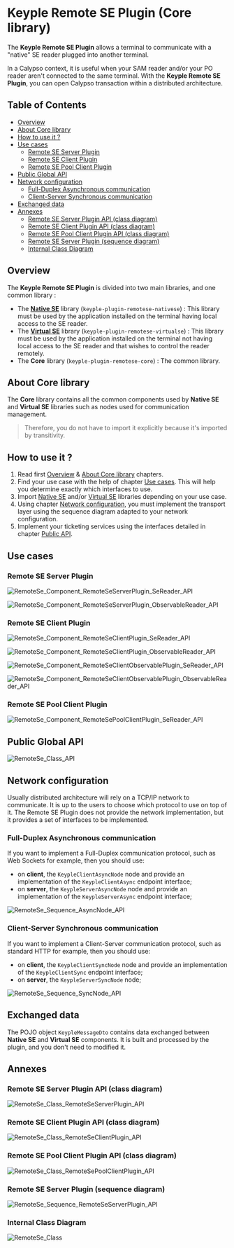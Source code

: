 # Keyple Remote SE Plugin (Core library)

The **Keyple Remote SE Plugin** allows a terminal to communicate with a "native" SE reader plugged into another terminal.

In a Calypso context, it is useful when your SAM reader and/or your PO reader aren't connected to the same terminal. With the **Keyple Remote SE Plugin**, you can open Calypso transaction within a distributed architecture.

## Table of Contents

* [Overview](#overview)
* [About Core library](#about-core-library)
* [How to use it ?](#how-to-use-it-)
* [Use cases](#use-cases)
    * [Remote SE Server Plugin](#remote-se-server-plugin)
    * [Remote SE Client Plugin](#remote-se-client-plugin)
    * [Remote SE Pool Client Plugin](#remote-se-pool-client-plugin)
* [Public Global API](#public-global-api)
* [Network configuration](#network-configuration)
    * [Full-Duplex Asynchronous communication](#full-duplex-asynchronous-communication)
    * [Client-Server Synchronous communication](#client-server-synchronous-communication)
* [Exchanged data](#exchanged-data)
* [Annexes](#annexes)
    * [Remote SE Server Plugin API (class diagram)](#remote-se-server-plugin-api-class-diagram)
    * [Remote SE Client Plugin API (class diagram)](#remote-se-client-plugin-api-class-diagram)
    * [Remote SE Pool Client Plugin API (class diagram)](#remote-se-pool-client-plugin-api-class-diagram)
    * [Remote SE Server Plugin (sequence diagram)](#remote-se-server-plugin-sequence-diagram)
    * [Internal Class Diagram](#internal-class-diagram)

## Overview

The **Keyple Remote SE Plugin** is divided into two main libraries, and one common library :
* The **[Native SE](../nativese/README.md)** library (`keyple-plugin-remotese-nativese`) : This library must be used by the application installed on the terminal having local access to the SE reader.
* The **[Virtual SE](../virtualse/README.md)** library (`keyple-plugin-remotese-virtualse`) : This library must be used by the application installed on the terminal not having local access to the SE reader and that wishes to control the reader remotely.
* The **Core** library (`keyple-plugin-remotese-core`) : The common library.

## About Core library

The **Core** library contains all the common components used by **Native SE** and **Virtual SE** libraries such as nodes used for communication management.

> Therefore, you do not have to import it explicitly because it's imported by transitivity.

## How to use it ?

1. Read first [Overview](#overview) & [About Core library](#about-core-library) chapters.
2. Find your use case with the help of chapter [Use cases](#use-cases). This will help you determine exactly which interfaces to use.
3. Import [Native SE](../nativese/README.md) and/or [Virtual SE](../virtualse/README.md) libraries depending on your use case.
4. Using chapter [Network configuration](#network-configuration), you must implement the transport layer using the sequence diagram adapted to your network configuration.
5. Implement your ticketing services using the interfaces detailed in chapter [Public API](#annexes).

## Use cases

### Remote SE Server Plugin

![RemoteSe_Component_RemoteSeServerPlugin_SeReader_API](../../../../../docs/img/remote-se/component/RemoteSe_Component_RemoteSeServerPlugin_SeReader_API.svg)

![RemoteSe_Component_RemoteSeServerPlugin_ObservableReader_API](../../../../../docs/img/remote-se/component/RemoteSe_Component_RemoteSeServerPlugin_ObservableReader_API.svg)

### Remote SE Client Plugin

![RemoteSe_Component_RemoteSeClientPlugin_SeReader_API](../../../../../docs/img/remote-se/component/RemoteSe_Component_RemoteSeClientPlugin_SeReader_API.svg)

![RemoteSe_Component_RemoteSeClientPlugin_ObservableReader_API](../../../../../docs/img/remote-se/component/RemoteSe_Component_RemoteSeClientPlugin_ObservableReader_API.svg)

![RemoteSe_Component_RemoteSeClientObservablePlugin_SeReader_API](../../../../../docs/img/remote-se/component/RemoteSe_Component_RemoteSeClientObservablePlugin_SeReader_API.svg)

![RemoteSe_Component_RemoteSeClientObservablePlugin_ObservableReader_API](../../../../../docs/img/remote-se/component/RemoteSe_Component_RemoteSeClientObservablePlugin_ObservableReader_API.svg)

### Remote SE Pool Client Plugin

![RemoteSe_Component_RemoteSePoolClientPlugin_SeReader_API](../../../../../docs/img/remote-se/component/RemoteSe_Component_RemoteSePoolClientPlugin_SeReader_API.svg)

## Public Global API

![RemoteSe_Class_API](../../../../../docs/img/remote-se/class/RemoteSe_Class_API.svg)

## Network configuration

Usually distributed architecture will rely on a TCP/IP network to communicate. It is up to the users to choose which protocol to use on top of it. The Remote SE Plugin does not provide the network implementation, but it provides a set of interfaces to be implemented.

### Full-Duplex Asynchronous communication

If you want to implement a Full-Duplex communication protocol, such as Web Sockets for example, then you should use:
* on **client**, the `KeypleClientAsyncNode` node and provide an implementation of the `KeypleClientAsync` endpoint interface;
* on **server**, the `KeypleServerAsyncNode` node and provide an implementation of the `KeypleServerAsync` endpoint interface;

![RemoteSe_Sequence_AsyncNode_API](../../../../../docs/img/remote-se/sequence/RemoteSe_Sequence_AsyncNode_API.svg)

### Client-Server Synchronous communication

If you want to implement a Client-Server communication protocol, such as standard HTTP for example, then you should use:
* on **client**, the `KeypleClientSyncNode` node and provide an implementation of the `KeypleClientSync` endpoint interface;
* on **server**, the `KeypleServerSyncNode` node;

![RemoteSe_Sequence_SyncNode_API](../../../../../docs/img/remote-se/sequence/RemoteSe_Sequence_SyncNode_API.svg)

## Exchanged data

The POJO object `KeypleMessageDto` contains data exchanged between **Native SE** and **Virtual SE** components. It is built and processed by the plugin, and you don't need to modified it.

## Annexes

### Remote SE Server Plugin API (class diagram)

![RemoteSe_Class_RemoteSeServerPlugin_API](../../../../../docs/img/remote-se/class/RemoteSe_Class_RemoteSeServerPlugin_API.svg)

### Remote SE Client Plugin API (class diagram)

![RemoteSe_Class_RemoteSeClientPlugin_API](../../../../../docs/img/remote-se/class/RemoteSe_Class_RemoteSeClientPlugin_API.svg)

### Remote SE Pool Client Plugin API (class diagram)

![RemoteSe_Class_RemoteSePoolClientPlugin_API](../../../../../docs/img/remote-se/class/RemoteSe_Class_RemoteSePoolClientPlugin_API.svg)

### Remote SE Server Plugin (sequence diagram)

![RemoteSe_Sequence_RemoteSeServerPlugin_API](../../../../../docs/img/remote-se/sequence/RemoteSe_Sequence_RemoteSeServerPlugin_API.svg)

### Internal Class Diagram

![RemoteSe_Class](../../../../../docs/img/remote-se/class/impl/RemoteSe_Class.svg)
